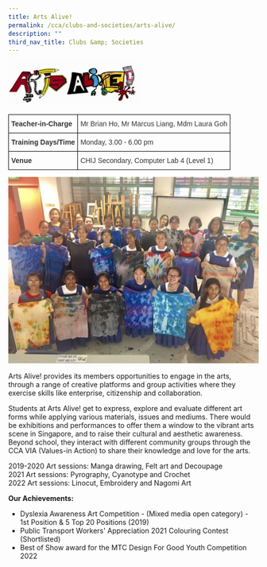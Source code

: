 ```yaml
---
title: Arts Alive!
permalink: /cca/clubs-and-societies/arts-alive/
description: ""
third_nav_title: Clubs &amp; Societies
---
```

![](/images/Arts%20Alive.jpg)

<style type="text/css">
.tg  {border-collapse:collapse;border-spacing:0;}
.tg td{border-color:black;border-style:solid;border-width:1px;font-family:Arial, sans-serif;font-size:14px;
  overflow:hidden;padding:10px 5px;word-break:normal;}
.tg th{border-color:black;border-style:solid;border-width:1px;font-family:Arial, sans-serif;font-size:14px;
  font-weight:normal;overflow:hidden;padding:10px 5px;word-break:normal;}
.tg .tg-ujx6{color:#333;text-align:left;vertical-align:top}
.tg .tg-pvk6{color:#333;text-align:left;vertical-align:middle}
.tg .tg-h0uh{color:#333;font-weight:bold;text-align:left;vertical-align:middle}
.tg .tg-osjb{color:#333;font-weight:bold;text-align:left;vertical-align:top}
</style>
<table class="tg">
<thead>
  <tr>
    <th class="tg-h0uh"><span style="color:inherit;background-color:transparent">Teacher-in-Charge</span></th>
    <th class="tg-ujx6"><span style="font-weight:normal">Mr Brian Ho, Mr Marcus Liang, Mdm Laura Goh</span></th>
  </tr>
</thead>
<tbody>
  <tr>
    <td class="tg-osjb">Training Days/Time<br></td>
    <td class="tg-pvk6"><span style="color:inherit;background-color:transparent">Monday, 3.00 - 6.00 pm</span><br></td>
  </tr>
  <tr>
    <td class="tg-osjb">Venue</td>
    <td class="tg-pvk6"><span style="color:inherit;background-color:transparent">CHIJ Secondary, Computer Lab 4 (Level 1)</span></td>
  </tr>
</tbody>
</table>

![](/images/Arts%20Alive%203.jpg)

Arts Alive! provides its members opportunities to engage in the arts, through a range of creative platforms and group activities where they exercise skills like enterprise, citizenship and collaboration.

Students at Arts Alive! get to express, explore and evaluate different art forms while applying various materials, issues and mediums. There would be exhibitions and performances to offer them a window to the vibrant arts scene in Singapore, and to raise their cultural and aesthetic awareness. Beyond school, they interact with different community groups through the CCA VIA (Values-in Action) to share their knowledge and love for the arts.

2019-2020 Art sessions: Manga drawing, Felt art and Decoupage<br>
2021 Art sessions: Pyrography, Cyanotype and Crochet<br>
2022 Art sessions: Linocut, Embroidery and Nagomi Art


**Our Achievements:**
*   Dyslexia Awareness Art Competition - (Mixed media open category) - 1st Position &amp; 5 Top 20 Positions (2019)
*   Public Transport Workers' Appreciation 2021 Colouring Contest (Shortlisted)
*   Best of Show award for the MTC Design For Good Youth Competition 2022